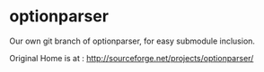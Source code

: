 optionparser
============

Our own git branch of optionparser, for easy submodule inclusion. 

Original Home is at : http://sourceforge.net/projects/optionparser/
